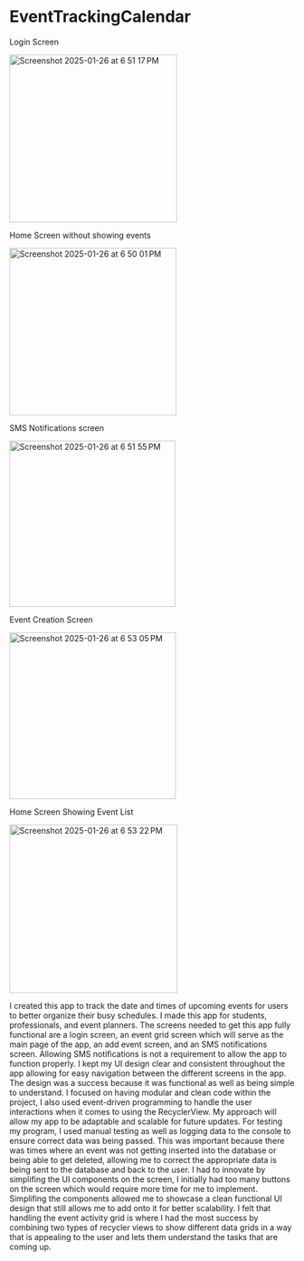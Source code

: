 # EventTrackingCalendar

Login Screen

<img width="296" alt="Screenshot 2025-01-26 at 6 51 17 PM" src="https://github.com/user-attachments/assets/50ef22ad-ad5a-4c7c-b078-28e00e00eca9" />

Home Screen without showing events

<img width="295" alt="Screenshot 2025-01-26 at 6 50 01 PM" src="https://github.com/user-attachments/assets/7aeb96eb-85be-4440-9dd5-3f1d1d4e84ae" />

SMS Notifications screen

<img width="293" alt="Screenshot 2025-01-26 at 6 51 55 PM" src="https://github.com/user-attachments/assets/154c2fce-61f4-45fd-80b7-cca151b953ce" />

Event Creation Screen

<img width="294" alt="Screenshot 2025-01-26 at 6 53 05 PM" src="https://github.com/user-attachments/assets/1e802df5-a93a-4273-b212-be5ce8e9a331" />

Home Screen Showing Event List

<img width="297" alt="Screenshot 2025-01-26 at 6 53 22 PM" src="https://github.com/user-attachments/assets/044276b8-3e9d-43e8-834d-ed9d53717693" />

I created this app to track the date and times of upcoming events for users to better organize their busy schedules. I made this app for students, professionals, and event planners. The screens needed to get this app fully functional are a login screen, an event grid screen which will serve as the main page of the app, an add event screen, and an SMS notifications screen. Allowing SMS notifications is not a requirement to allow the app to function properly. I kept my UI design clear and consistent throughout the app allowing for easy navigation between the different screens in the app. The design was a success because it was functional as well as being simple to understand. I focused on having modular and clean code within the project, I also used event-driven programming to handle the user interactions when it comes to using the RecyclerView. My approach will allow my app to be adaptable and scalable for future updates. For testing my program, I used manual testing as well as logging data to the console to ensure correct data was being passed. This was important because there was times where an event was not getting inserted into the database or being able to get deleted, allowing me to correct the appropriate data is being sent to the database and back to the user. I had to innovate by simplifing the UI components on the screen, I initially had too many buttons on the screen which would require more time for me to implement. Simplifing the components allowed me to showcase a clean functional UI design that still allows me to add onto it for better scalability. I felt that handling the event activity grid is where I had the most success by combining two types of recycler views to show different data grids in a way that is appealing to the user and lets them understand the tasks that are coming up.
